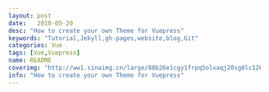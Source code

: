 ```yaml
---
layout: post
date:   2018-05-20
desc: "How to create your own Theme for Vuepress"
keywords: "Tutorial,Jekyll,gh-pages,website,blog,Git"
categories: Vue
tags: [Vue,Vuepress]
name: README
coverimg: "http://ww1.sinaimg.cn/large/88b26e1cgy1frpq5olvaqj20sg0lc126.jpg"
info: "How to create your own Theme for Vuepress"
---
```

